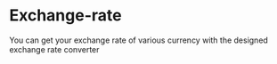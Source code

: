 # Exchange-rate
You can get your exchange rate of various currency with the designed exchange rate converter
